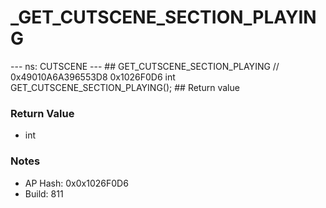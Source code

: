 # _GET_CUTSCENE_SECTION_PLAYING

--- ns: CUTSCENE --- ## GET_CUTSCENE_SECTION_PLAYING  // 0x49010A6A396553D8 0x1026F0D6 int GET_CUTSCENE_SECTION_PLAYING();   ## Return value

### Return Value
* int

### Notes
* AP Hash: 0x0x1026F0D6
* Build: 811

